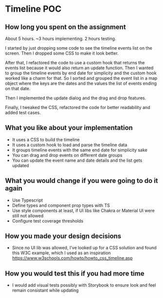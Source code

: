 # Timeline POC

## How long you spent on the assignment
About 5 hours. ~3 hours implementing. 2 hours testing.

I started by just dropping some code to see the timeline events list on the screen. Then I dropped some CSS to make it look better.

After that, I refactored the code to use a custom hook that returns the events list because it would also return an update function. Then I wanted to group the timeline events by end date for simplicity and the custom hook worked like a charm for that. So I sorted and grouped the event list in a map object where the keys are the dates and the values the list of events ending on that date.

Then I implemented the update dialog and the drag and drop features.

Finally, I tweaked the CSS, refactored the code for better readability and added test cases. 

## What you like about your implementation
- It uses a CSS to build the timeline
- It uses a custom hook to load and parse the timeline data
- It groups timeline events with the same end date for simplicity sake
- You can drag and drop events on different date groups
- You can update the event name and date details and the list gets updated

## What you would change if you were going to do it again
- Use Typescript
- Define types and component prop types with TS
- Use style components at least, if UI libs like Chakra or Material UI were still not allowed
- Configure test coverage thresholds

## How you made your design decisions
- Since no UI lib was allowed, I've looked up for a CSS solution and found this W3C example, which I used as an inspiration https://www.w3schools.com/howto/howto_css_timeline.asp

## How you would test this if you had more time
- I would add visual tests possibly with Storybook to ensure look and feel remain consistant while updating
